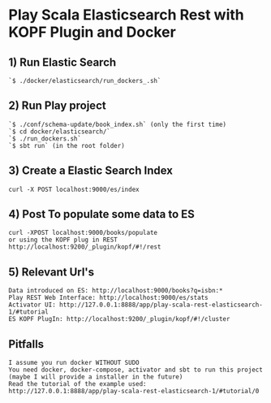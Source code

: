 # Play Scala Elasticsearch Rest with KOPF Plugin and Docker

## 1) Run Elastic Search
    `$ ./docker/elasticsearch/run_dockers_.sh`

## 2) Run Play project
    `$ ./conf/schema-update/book_index.sh` (only the first time)
    `$ cd docker/elasticsearch/`
    `$ ./run_dockers.sh`
    `$ sbt run` (in the root folder)
    
## 3) Create a Elastic Search Index
    curl -X POST localhost:9000/es/index
    
## 4) Post To populate some data to ES
    curl -XPOST localhost:9000/books/populate
    or using the KOPF plug in REST
    http://localhost:9200/_plugin/kopf/#!/rest

## 5) Relevant Url's
    Data introduced on ES: http://localhost:9000/books?q=isbn:*
    Play REST Web Interface: http://localhost:9000/es/stats
    Activator UI: http://127.0.0.1:8888/app/play-scala-rest-elasticsearch-1/#tutorial 
    ES KOPF PlugIn: http://localhost:9200/_plugin/kopf/#!/cluster
    
## Pitfalls 
    I assume you run docker WITHOUT SUDO
    You need docker, docker-compose, activator and sbt to run this project (maybe I will provide a installer in the future)
    Read the tutorial of the example used:
    http://127.0.0.1:8888/app/play-scala-rest-elasticsearch-1/#tutorial/0

